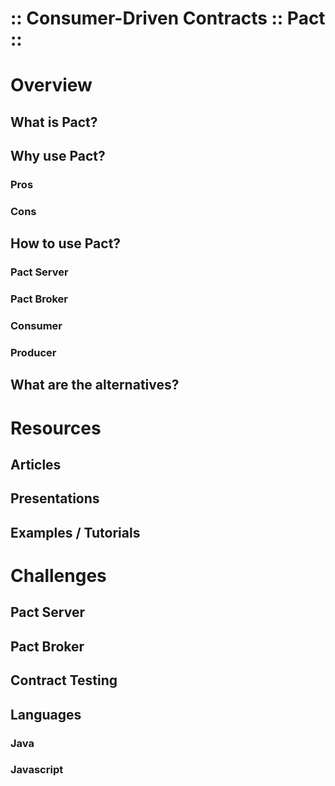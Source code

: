 :: Consumer-Driven Contracts :: Pact ::
=======================================

# Overview

## What is Pact?

## Why use Pact?

### Pros

### Cons

## How to use Pact?

### Pact Server

### Pact Broker

### Consumer

### Producer

## What are the alternatives?

# Resources

## Articles

## Presentations

## Examples / Tutorials

# Challenges

## Pact Server

## Pact Broker

## Contract Testing

## Languages

### Java

### Javascript
